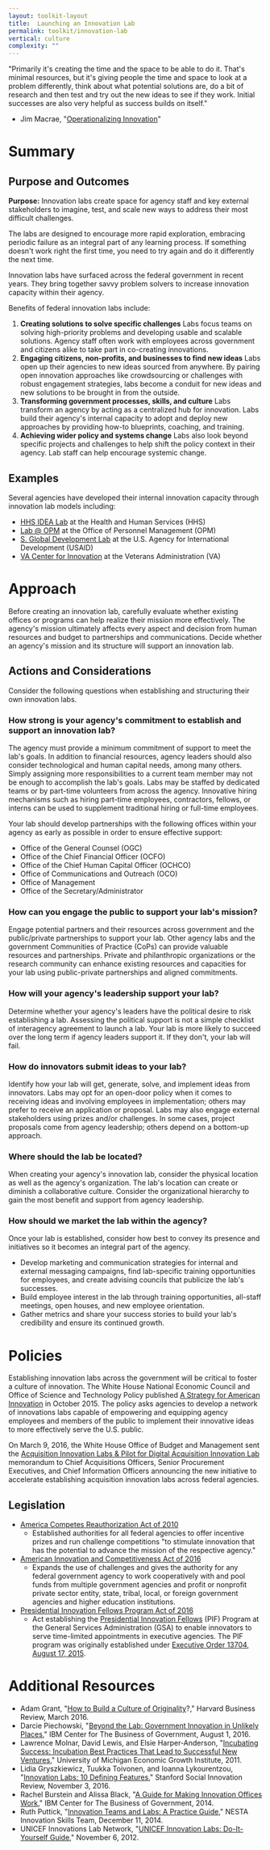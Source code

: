 ```yaml
---
layout: toolkit-layout
title:  Launching an Innovation Lab
permalink: toolkit/innovation-lab
vertical: culture
complexity: ""
---
```


&quot;Primarily it&#39;s creating the time and the space to be able to do it. That&#39;s minimal resources, but it&#39;s giving people the time and space to look at a problem differently, think about what potential solutions are, do a bit of research and then test and try out the new ideas to see if they work. Initial successes are also very helpful as success builds on itself.&quot;

-  Jim Macrae, &quot;[Operationalizing Innovation](https://www.hhs.gov/idealab/2015/11/25/operationalizing-innovation-qa-jim-macrae/)&quot;

# Summary

## Purpose and Outcomes

**Purpose:** Innovation labs create space for agency staff and key external stakeholders to imagine, test, and scale new ways to address their most difficult challenges.

The labs are designed to encourage more rapid exploration, embracing periodic failure as an integral part of any learning process. If something doesn&#39;t work right the first time, you need to try again and do it differently the next time.

Innovation labs have surfaced across the federal government in recent years. They bring together savvy problem solvers to increase innovation capacity within their agency.

Benefits of federal innovation labs include:

1. **Creating solutions to solve specific challenges**
Labs focus teams on solving high-priority problems and developing usable and scalable solutions. Agency staff often work with employees across government and citizens alike to take part in co-creating innovations.
2. **Engaging citizens, non-profits, and businesses to find new ideas**
Labs open up their agencies to new ideas sourced from anywhere. By pairing open innovation approaches like crowdsourcing or challenges with robust engagement strategies, labs become a conduit for new ideas and new solutions to be brought in from the outside.
3. **Transforming government processes, skills, and culture**
Labs transform an agency by acting as a centralized hub for innovation. Labs build their agency&#39;s internal capacity to adopt and deploy new approaches by providing how-to blueprints, coaching, and training.
4. **Achieving wider policy and systems change**
Labs also look beyond specific projects and challenges to help shift the policy context in their agency. Lab staff can help encourage systemic change.

## Examples

Several agencies have developed their internal innovation capacity through innovation lab models including:

-  [HHS IDEA Lab](https://www.hhs.gov/idealab/) at the Health and Human Services (HHS)
-  [Lab @ OPM](https://lab.opm.gov/) at the Office of Personnel Management (OPM)
-  [S. Global Development Lab](https://www.usaid.gov/GlobalDevLab) at the U.S. Agency for International Development (USAID)
-  [VA Center for Innovation](https://www.innovation.va.gov/) at the Veterans Administration (VA)

<!--second-column-->

# Approach

Before creating an innovation lab, carefully evaluate whether existing offices or programs can help realize their mission more effectively. The agency&#39;s mission ultimately affects every aspect and decision from human resources and budget to partnerships and communications. Decide whether an agency&#39;s mission and its structure will support an innovation lab.

## Actions and Considerations

Consider the following questions when establishing and structuring their own innovation labs.

### How strong is your agency&#39;s commitment to establish and support an innovation lab?

The agency must provide a minimum commitment of support to meet the lab&#39;s goals. In addition to financial resources, agency leaders should also consider technological and human capital needs, among many others. Simply assigning more responsibilities to a current team member may not be enough to accomplish the lab&#39;s goals. Labs may be staffed by dedicated teams or by part-time volunteers from across the agency. Innovative hiring mechanisms such as hiring part-time employees, contractors, fellows, or interns can be used to supplement traditional hiring or full-time employees.

Your lab should develop partnerships with the following offices within your agency as early as possible in order to ensure effective support:

-  Office of the General Counsel (OGC)
-  Office of the Chief Financial Officer (OCFO)
-  Office of the Chief Human Capital Officer (OCHCO)
-  Office of Communications and Outreach (OCO)
-  Office of Management
-  Office of the Secretary/Administrator

### How can you engage the public to support your lab&#39;s mission?

Engage potential partners and their resources across government and the public/private partnerships to support your lab. Other agency labs and the government Communities of Practice (CoPs) can provide valuable resources and partnerships. Private and philanthropic organizations or the research community can enhance existing resources and capacities for your lab using public-private partnerships and aligned commitments.

### How will your agency&#39;s leadership support your lab?

Determine whether your agency&#39;s leaders have the political desire to risk establishing a lab. Assessing the political support is not a simple checklist of interagency agreement to launch a lab. Your lab is more likely to succeed over the long term if agency leaders support it.  If they don&#39;t, your lab will fail.

### How do innovators submit ideas to your lab?

Identify how your lab will get, generate, solve, and implement ideas from innovators. Labs may opt for an open-door policy when it comes to receiving ideas and involving employees in implementation; others may prefer to receive an application or proposal. Labs may also engage external stakeholders using prizes and/or challenges. In some cases, project proposals come from agency leadership; others depend on a bottom-up approach.

### Where should the lab be located?

When creating your agency&#39;s innovation lab, consider the physical location as well as the agency&#39;s organization. The lab&#39;s location can create or diminish a collaborative culture. Consider the organizational hierarchy to gain the most benefit and support from agency leadership.

### How should we market the lab within the agency?

Once your lab is established, consider how best to convey its presence and initiatives so it becomes an integral part of the agency.

-  Develop marketing and communication strategies for internal and external messaging campaigns, find lab-specific training opportunities for employees, and create advising councils that publicize the lab&#39;s successes.
-  Build employee interest in the lab through training opportunities, all-staff meetings, open houses, and new employee orientation.
-  Gather metrics and share your success stories to build your lab&#39;s credibility and ensure its continued growth.

# Policies

Establishing innovation labs across the government will be critical to foster a culture of innovation. The White House National Economic Council and Office of Science and Technology Policy published [A Strategy for American Innovation](https://obamawhitehouse.archives.gov/sites/default/files/strategy_for_american_innovation_october_2015.pdf) in October 2015. The policy asks agencies to develop a network of innovations labs capable of empowering and equipping agency employees and members of the public to implement their innovative ideas to more effectively serve the U.S. public.

On March 9, 2016, the White House Office of Budget and Management sent the [Acquisition Innovation Labs &amp; Pilot for Digital Acquisition Innovation Lab](https://obamawhitehouse.archives.gov/sites/default/files/omb/procurement/memo/acquisition-innovation-labs-and-pilot-for-digital-acquisition-innovation-lab-memorandum.pdf) memorandum to Chief Acquisitions Officers, Senior Procurement Executives, and Chief Information Officers announcing the new initiative to accelerate establishing acquisition innovation labs across federal agencies.

## Legislation

-  [America Competes Reauthorization Act of 2010](https://www.gpo.gov/fdsys/pkg/PLAW-111publ358/html/PLAW-111publ358.htm)
     -  Established authorities for all federal agencies to offer incentive prizes and run challenge competitions &quot;to stimulate innovation that has the potential to advance the mission of the respective agency.&quot;
-  [American Innovation and Competitiveness Act of 2016](https://www.congress.gov/bill/114th-congress/senate-bill/3084)
     -  Expands the use of challenges and gives the authority for any federal government agency to work cooperatively with and pool funds from multiple government agencies and profit or nonprofit private sector entity, state, tribal, local, or foreign government agencies and higher education institutions.
-  [Presidential Innovation Fellows Program Act of 2016](https://www.congress.gov/bill/115th-congress/senate-bill/163/text?q=%7B%22search%22%3A%5B%22innovation+labs%22%5D%7D&amp;r=1)
     -  Act establishing the [Presidential Innovation Fellows](https://presidentialinnovationfellows.gov/) (PIF) Program at the General Services Administration (GSA) to enable innovators to serve time-limited appointments in executive agencies. The PIF program was originally established under [Executive Order 13704, August 17, 2015](https://www.gpo.gov/fdsys/search/pagedetails.action?st=3+CFR+13704+-+EXECUTIVE+ORDER+13704+OF+AUGUST+17%2C+2015.+PRESIDENTIAL+INNOVATION+FELLOWS+PROGRAM&amp;granuleId=CFR-2016-title3-vol1-eo13704&amp;packageId=CFR-2016-title3-vol1&amp;fromState=).

# Additional Resources

-  Adam Grant, &quot;[How to Build a Culture of Originality](https://hbr.org/2016/03/how-to-build-a-culture-of-originality)?,&quot; Harvard Business Review, March 2016.
-  Darcie Piechowski, &quot;[Beyond the Lab: Government Innovation in Unlikely Places](http://www.businessofgovernment.org/blog/business-government/beyond-lab-government-innovation-unlikely-places),&quot; IBM Center for The Business of Government, August 1, 2016.
-  Lawrence Molnar, David Lewis, and Elsie Harper-Anderson, &quot;[Incubating Success: Incubation Best Practices That Lead to Successful New Ventures](http://economicgrowth.umich.edu/publications/incubating-success-incubation-best-practices-that-lead-to-successful-new-ventures/),&quot; University of Michigan Economic Growth Institute, 2011.
-  Lidia Gryszkiewicz, Tuukka Toivonen, and Ioanna Lykourentzou, &quot;[Innovation Labs: 10 Defining Features](https://ssir.org/articles/entry/innovation_labs_10_defining_features),&quot; Stanford Social Innovation Review, November 3, 2016.
-  Rachel Burstein and Alissa Black, &quot;[A Guide for Making Innovation Offices Work](http://www.businessofgovernment.org/sites/default/files/A%20Guide%20for%20Making%20Innovation%20Offices%20Work.pdf),&quot; IBM Center for The Business of Government, 2014.
-  Ruth Puttick, &quot;[Innovation Teams and Labs: A Practice Guide](http://www.nesta.org.uk/sites/default/files/innovation_teams_and_labs_a_practice_guide.pdf),&quot; NESTA Innovation Skills Team, December 11, 2014.
-  UNICEF Innovations Lab Network, &quot;[UNICEF Innovation Labs: Do-It-Yourself Guide](https://blogs.unicef.org/innovation/unicef-innovation-lab-do-it-yourself-guide/),&quot; November 6, 2012.